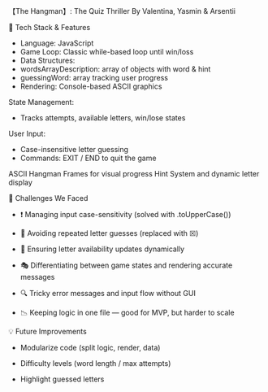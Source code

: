 

【The Hangman】: The Quiz Thriller
By Valentina, Yasmin & Arsentii

🔧 Tech Stack & Features
- Language: JavaScript 
- Game Loop: Classic while-based loop until win/loss
- Data Structures:
- wordsArrayDescription: array of objects with word & hint
- guessingWord: array tracking user progress
- Rendering: Console-based ASCII graphics

State Management:
- Tracks attempts, available letters, win/lose states

User Input:
- Case-insensitive letter guessing
- Commands: EXIT / END to quit the game
  
ASCII Hangman Frames for visual progress
Hint System and dynamic letter display

🚧 Challenges We Faced
- ❗ Managing input case-sensitivity (solved with .toUpperCase())

- 🔁 Avoiding repeated letter guesses (replaced with ☒)

- 🔄 Ensuring letter availability updates dynamically

- 🎭 Differentiating between game states and rendering accurate messages

- 🔍 Tricky error messages and input flow without GUI

- 📉 Keeping logic in one file — good for MVP, but harder to scale

💡 Future Improvements
- Modularize code (split logic, render, data)

- Difficulty levels (word length / max attempts)

- Highlight guessed letters
